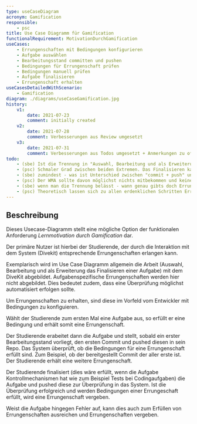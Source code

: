 ```yaml
---
type: useCaseDiagram
acronym: Gamification
responsible: 
    - psc
title: Use Case Diagramm für Gamification
functionalRequirement: MotivationDurchGamification
useCases:
    - Errungenschaften mit Bedingungen konfigurieren
    - Aufgabe auswählen
    - Bearbeitungsstand committen und pushen
    - Bedingungen für Errungenschaft prüfen
    - Bedingungen manuell prüfen
    - Aufgabe finalisieren
    - Errungenschaft erhalten
useCasesDetailedWithScenario:
    - Gamification
diagram: ./diagrams/useCaseGamification.jpg
history:
    v1:
        date: 2021-07-23
        comment: initially created
    v2:
        date: 2021-07-28
        comment: Verbesserungen aus Review umgesetzt
    v3:
        date: 2021-07-31
        comment: Verbesserungen aus Todos umgesetzt + Anmerkungen zu offenen Punkten addiert
todo: 
    - (sbe) Ist die Trennung in "Auswahl, Bearbeitung und als Erweiterung das Finalisieren einer Aufgabe" nicht zu kleinteilig? Siehe User Happiness Rule.
    - (psc) Schmaler Grad zwischen beiden Extremen. Das Finalisieren kann auch Tage dauern. Daher würde ich das Diagramm für diesen Kontext so lassen und im Falle einer Konkretisierung von Gamification erneut evaulieren. Als erste Idee sollte das passen.
    - (sbe) zumindest - was ist Unterschied zwischen "commit + push" und "finalisieren"? Wie bekommt das System und der WMA es mit, dass ab jetzt nichts mehr kommt?  
    - (psc) Der WMA sollte davon möglichst nichts mitbekommen und keine weitere Arbeit haben (siehe Ziel _Entlastung_). Die Errungenschaften sollten automatisiert geprüft und vergeben werden. Allerdings stellt sich hier die Frage, wie Gamification didaktisch sinnvoll integriert werden kann und ob dann eine rein automatisierte Überprüfung in allen Fällen möglich ist.
    - (sbe) wenn man die Trennung belässt - wann genau gibts doch Errungenschaft? Potenziell bei jedem der Schritte?
    - (psc) Theoretisch lassen sich zu allen erdenklichen Schritten Errungenschaften entwickeln. Diese können einzelne oder summierte Tätigkeiten sein. z. B. kann der 1000 Commit eine Errungenschaft auslösen
---
```


## Beschreibung

Dieses Usecase-Diagramm stellt eine mögliche Option der funktionalen Anforderung _Lernmotivation durch Gamification_ dar.

Der primäre Nutzer ist hierbei der Studierende, der durch die Interaktion mit dem System (Divekit) entsprechende Errungenschaften erlangen kann.

Exemplarisch wird im Use Case Diagramm allgemein die Arbeit (Auswahl, Bearbeitung und als Erweiterung das Finalisieren einer Aufgabe) mit dem DiveKit abgebildet. Aufgabenspezifische Errungenschaften werden hier nicht abgebildet. Dies bedeutet zudem, dass eine Überprüfung möglichst automatisiert erfolgen sollte.

Um Errungenschaften zu erhalten, sind diese im Vorfeld vom Entwickler mit Bedingungen zu konfiguieren.

Wählt der Studierende zum ersten Mal eine Aufgabe aus, so erfüllt er eine Bedingung und erhält somit eine Errungenschaft.

Der Studierende erabeitet dann die Aufgabe und stellt, sobald ein erster Bearbeitungsstand vorliegt, den ersten Commit und pushed diesen in sein Repo. Das System überprüft, ob die Bedingungen für eine Errungenschaft erfüllt sind. Zum Beispiel, ob der bereitgestellt Commit der aller erste ist. Der Studierende erhält eine weitere Errungenschaft.

Der Studierende finalisiert (dies wäre erfüllt, wenn die Aufgabe Kontrollmechanismen hat wie zum Beispiel Tests bei Codingaufgaben) die Aufgabe und pushed diese zur Überprüfung in das System. Ist die Überprüfung erfolgreich und werden Bedingungen einer Errungeschaft erfüllt, wird eine Errungenschaft vergeben.

Weist die Aufgabe hingegen Fehler auf, kann dies auch zum Erfüllen von Errungenschaften ausreichen und Errungenschaften vergeben.




